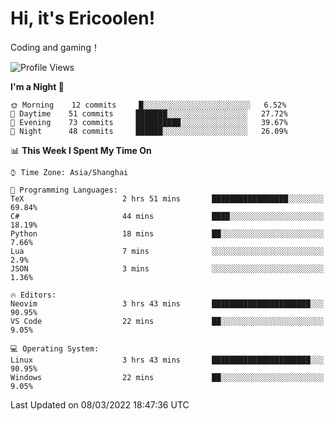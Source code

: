 # Hi, it's Ericoolen!
Coding and gaming！

<!--START_SECTION:waka-->
![Profile Views](http://img.shields.io/badge/Profile%20Views-0-blue)

**I'm a Night 🦉** 

```text
🌞 Morning    12 commits     █░░░░░░░░░░░░░░░░░░░░░░░░   6.52% 
🌆 Daytime    51 commits     ███████░░░░░░░░░░░░░░░░░░   27.72% 
🌃 Evening    73 commits     ██████████░░░░░░░░░░░░░░░   39.67% 
🌙 Night      48 commits     ██████░░░░░░░░░░░░░░░░░░░   26.09%

```


📊 **This Week I Spent My Time On** 

```text
⌚︎ Time Zone: Asia/Shanghai

💬 Programming Languages: 
TeX                      2 hrs 51 mins       █████████████████░░░░░░░░   69.84% 
C#                       44 mins             ████░░░░░░░░░░░░░░░░░░░░░   18.19% 
Python                   18 mins             ██░░░░░░░░░░░░░░░░░░░░░░░   7.66% 
Lua                      7 mins              ░░░░░░░░░░░░░░░░░░░░░░░░░   2.9% 
JSON                     3 mins              ░░░░░░░░░░░░░░░░░░░░░░░░░   1.36%

🔥 Editors: 
Neovim                   3 hrs 43 mins       ██████████████████████░░░   90.95% 
VS Code                  22 mins             ██░░░░░░░░░░░░░░░░░░░░░░░   9.05%

💻 Operating System: 
Linux                    3 hrs 43 mins       ██████████████████████░░░   90.95% 
Windows                  22 mins             ██░░░░░░░░░░░░░░░░░░░░░░░   9.05%

```


 Last Updated on 08/03/2022 18:47:36 UTC
<!--END_SECTION:waka-->

